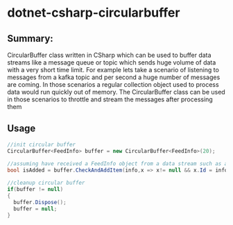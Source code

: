 # dotnet-csharp-circularbuffer

## Summary:
CircularBuffer class written in CSharp which can be used to buffer data streams like a message queue or topic which sends huge volume of data with a very short time limit.  For example lets take a scenario of listening to messages from a kafka topic and per second a huge number of messages are coming. In those scenarios a regular collection object used to process data would run quickly out of memory. The CircularBuffer class can be used in those scenarios to throttle and stream the messages after processing them

## Usage

```csharp
//init circular buffer
CircularBuffer<FeedInfo> buffer = new CircularBuffer<FeedInfo>(20);
  
//assuming have received a FeedInfo object from a data stream such as a message topic
bool isAdded = buffer.CheckAndAddItem(info,x => x!= null && x.Id = info.Id && x.Signature == info.Signature);

//cleanup circular buffer
if(buffer != null)
{
  buffer.Dispose();
  buffer = null;
}
```
